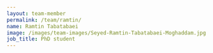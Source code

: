 ```yaml
---
layout: team-member
permalink: /team/ramtin/
name: Ramtin Tabatabaei
image: /images/team-images/Seyed-Ramtin-Tabatabaei-Moghaddam.jpg
job_title: PhD student
---
```



